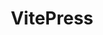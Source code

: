 ---
layout: home

title: VitePress
titleTemplate: Vite & Vue Powered Static Site Generator

hero:
    name: VitePress
    text: Vite & Vue Powered Static Site Generator
    tagline: Simple, powerful, and performant. Meet the modern SSG framework you've always wanted.
    actions:
        - theme: brand
          text: Get Started
          link: /guide/getting-started
        - theme: alt
          text: View on GitHub
          link: https://github.com/vuejs/vitepress

features:
    - title: "Vite: The DX that can't be beat"
      details: Feel the speed of Vite. Instant server start and lightning fast HMR that stays fast regardless of the app size.
    - title: Designed to be simplicity first
      details: With Markdown-centered content, it's built to help you focus on writing and deployed with minimum configuration.
    - title: Power of Vue meets Markdown
      details: Enhance your content with all the features of Vue in Markdown, while being able to customize your site with Vue.
    - title: Fully static yet still dynamic
      details: Go wild with true SSG + SPA architecture. Static on page load, but engage users with 100% interactivity from there.
---